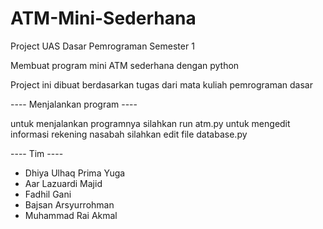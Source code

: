 # ATM-Mini-Sederhana
Project UAS Dasar Pemrograman Semester 1

Membuat program mini ATM sederhana dengan python

Project ini dibuat berdasarkan tugas dari mata kuliah pemrograman dasar

---- Menjalankan program ----

untuk menjalankan programnya silahkan run atm.py
untuk mengedit informasi rekening nasabah silahkan edit file database.py

---- Tim ----

- Dhiya Ulhaq Prima Yuga
- Aar Lazuardi Majid
- Fadhil Gani
- Bajsan Arsyurrohman
- Muhammad Rai Akmal

